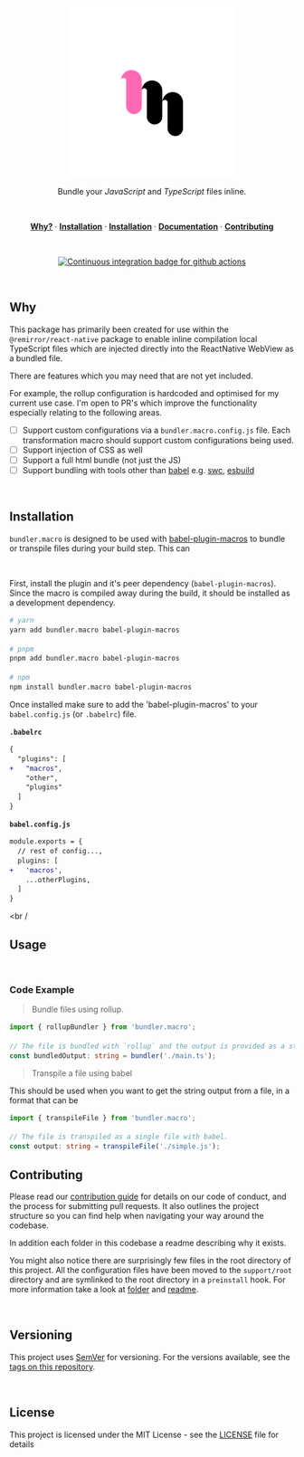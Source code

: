<p align="center">
  <a href="#">
    <img width="300" height="300" src="support/assets/logo.svg" alt="free logo via https://logodust.com/" title="free logo via https://logodust.com/" />
  </a>
</p>

<p align="center">
  Bundle your <em>JavaScript</em> and <em>TypeScript</em> files inline.
</p>

<br />

<p align="center">
  <a href="#why"><strong>Why?</strong></a> ·
  <a href="#installation"><strong>Installation</strong></a> ·
  <a href="#installation"><strong>Installation</strong></a> ·
  <a href="docs"><strong>Documentation</strong></a> ·
  <a href="docs/contributing.md"><strong>Contributing</strong></a>
</p>

<br />

<p align="center">
  <a href="https://github.com/ifiokjr/bundler.macro/actions?query=workflow:ci">
    <img src="https://github.com/ifiokjr/bundler.macro/workflows/ci/badge.svg?branch=main" alt="Continuous integration badge for github actions" title="CI Badge" />
  </a>
</p>

<br />

## Why

This package has primarily been created for use within the `@remirror/react-native` package to enable inline compilation local TypeScript files which are injected directly into the ReactNative WebView as a bundled file.

There are features which you may need that are not yet included.

For example, the rollup configuration is hardcoded and optimised for my current use case. I'm open to PR's which improve the functionality especially relating to the following areas.

- [ ] Support custom configurations via a `bundler.macro.config.js` file. Each transformation macro should support custom configurations being used.
- [ ] Support injection of CSS as well
- [ ] Support a full html bundle (not just the JS)
- [ ] Support bundling with tools other than [babel](https://babeljs.io/) e.g. [swc](https://github.com/swc-project/swc), [esbuild](https://esbuild.github.io/api/)

<br />

## Installation

`bundler.macro` is designed to be used with [babel-plugin-macros](https://github.com/kentcdodds/babel-plugin-macros) to bundle or transpile files during your build step. This can

<br />

First, install the plugin and it's peer dependency (`babel-plugin-macros`). Since the macro is compiled away during the build, it should be installed as a development dependency.

```bash
# yarn
yarn add bundler.macro babel-plugin-macros

# pnpm
pnpm add bundler.macro babel-plugin-macros

# npm
npm install bundler.macro babel-plugin-macros
```

Once installed make sure to add the 'babel-plugin-macros' to your `babel.config.js` (or `.babelrc`) file.

**`.babelrc`**

```diff
{
  "plugins": [
+   "macros",
    "other",
    "plugins"
  ]
}
```

**`babel.config.js`**

```diff
module.exports = {
  // rest of config...,
  plugins: [
+   'macros',
    ...otherPlugins,
  ]
}
```

<br /

## Usage

<br />

### Code Example

> Bundle files using rollup.

```ts
import { rollupBundler } from 'bundler.macro';

// The file is bundled with `rollup` and the output is provided as a string.
const bundledOutput: string = bundler('./main.ts');
```

> Transpile a file using babel

This should be used when you want to get the string output from a file, in a format that can be

```ts
import { transpileFile } from 'bundler.macro';

// The file is transpiled as a single file with babel.
const output: string = transpileFile('./simple.js');
```

## Contributing

Please read our [contribution guide] for details on our code of conduct, and the process for submitting pull requests. It also outlines the project structure so you can find help when navigating your way around the codebase.

In addition each folder in this codebase a readme describing why it exists.

You might also notice there are surprisingly few files in the root directory of this project. All the configuration files have been moved to the `support/root` directory and are symlinked to the root directory in a `preinstall` hook. For more information take a look at [folder](support/root) and [readme](support/root/readme.md).

<br />

## Versioning

This project uses [SemVer](http://semver.org/) for versioning. For the versions available, see the [tags on this repository](https://github.com/ifiokjr/bundler.macro/tags).

<br />

## License

This project is licensed under the MIT License - see the [LICENSE](LICENSE) file for details

[contribution guide]: docs/contributing
[typescript]: https://github.com/microsoft/Typescript

